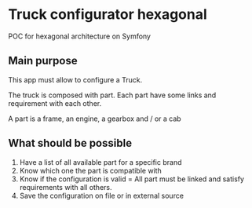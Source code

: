 # Truck configurator hexagonal
POC for hexagonal architecture on Symfony

## Main purpose

This app must allow to configure a Truck.

The truck is composed with part.
Each part have some links and requirement with each other.

A part is a frame, an engine, a gearbox and / or a cab

## What should be possible

1. Have a list of all available part for a specific brand
2. Know which one the part is compatible with
3. Know if the configuration is valid = All part must be linked and satisfy requirements with all others.
4. Save the configuration on file or in external source